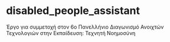 # disabled_people_assistant
Έργο για συμμετοχή στον 6ο Πανελλήνιο Διαγωνισμό Ανοιχτών Τεχνολογιών στην Εκπαίδευση: Τεχνητή Νοημοσύνη
